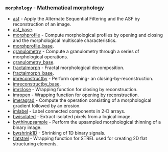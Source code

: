 ### `morphology` - Mathematical morphology

* [asf](asf.html)           - Apply the Alternate Sequential Filtering and the ASF by reconstruction of an image.
* [asf_base](asf_base.html). 
* [morphprofile](morphprofile.html)   - Compute morphological profiles by opening and closing and the morphological multiscale characteristics.
* [morphprofile_base](morphprofile_base.html).
* [granulometry](granulometry.html)   - Compute a granulometry through a series of morphological operations.
* [granulometry_base](granulometry_base.html).
* [fractalmorph](fractalmorph.html)   - Fractal morphological decomposition.
* [fractalmorph_base](fractalmorph_base.html).
* [imreconstructby](imreconstructby.html) - Perform opening- an closing-by-reconstruction.
* [imreconstructby_base](imreconstructby_base.html).
* [imrclose](imrclose.html)       - Wrapping function for closing by reconstruction.
* [imropen](imropen.html)        - Wrapping function for opening by reconstruction.
* [imeragrad](imeragrad.html)      - Compute the operation consisting of a morphological gradient followed by an erosion.
* [imlabel](imlabel.html)        - Label connected components in 2-D arrays.
* [bwisolated](bwisolated.html)     - Extract isolated pixels from a logical image.
* [bwthinupsample](.html) - Perform the upsampled morphological thinning of a binary image.
* [bwshrink1D](bwshrink1D.html) - Shrinking of 1D binary signals.
* [flatstrel](flatstrel.html)      - Wrapping function for STREL used for creating 2D flat structuring elements.